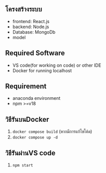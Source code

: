 ## โครงสร้างระบบ
- frontend: React.js
- backend: Node.js
- Database: MongoDb
- model

## Required Software
- VS code(for working on code) or other IDE
- Docker for running localhost
## Requirement
- anaconda environment
- npm >=v18

## วิธีรันบนDocker
1. `docker compose build` (หากมีการแก้ไขโค้ด)
2. `docker compose up -d`

## วิธีรันผ่านVS code
1. `npm start`

